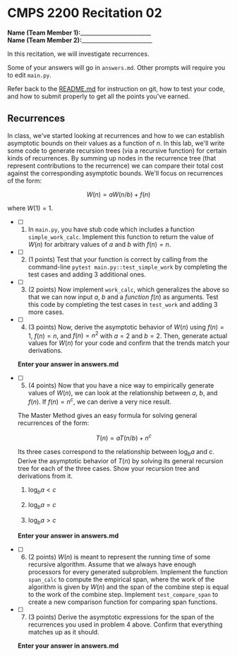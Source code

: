 # CMPS 2200  Recitation 02

**Name (Team Member 1):**_________________________  
**Name (Team Member 2):**_________________________

In this recitation, we will investigate recurrences. 

Some of your answers will go in `answers.md`. Other prompts will require you to edit `main.py`.

Refer back to the [README.md](README.md) for instruction on git, how to test your code, and how to submit properly to get all the points you've earned.

## Recurrences

In class, we've started looking at recurrences and how to we can establish asymptotic bounds on their values as a function of $n$. In this lab, we'll write some code to generate recursion trees (via a recursive function) for certain kinds of recurrences. By summing up nodes in the recurrence tree (that represent contributions to the recurrence) we can compare their total cost against the corresponding asymptotic bounds. We'll focus on  recurrences of the form:

$$ W(n) = aW(n/b) + f(n) $$

where $W(1) = 1$.

- [ ] 1. In `main.py`, you have stub code which includes a function `simple_work_calc`. Implement this function to return the value of $W(n)$ for arbitrary values of $a$ and $b$ with $f(n)=n$.

- [ ] 2. (1 points) Test that your function is correct by calling from the command-line `pytest main.py::test_simple_work` by completing the test cases and adding 3 additional ones.

- [ ] 3. (2 points) Now implement `work_calc`, which generalizes the above so that we can now input $a$, $b$ and a *function* $f(n)$ as arguments. Test this code by completing the test cases in `test_work` and adding 3 more cases.

- [ ] 4. (3 points) Now, derive the asymptotic behavior of $W(n)$ using $f(n) = 1$, $f(n) = n$, and $f(n) = n^2$  with $a=2$ and $b=2$. Then, generate actual values for $W(n)$ for your code and confirm that the trends match your derivations.

    **Enter your answer in answers.md**

- [ ] 5. (4 points) Now that you have a nice way to empirically 
  generate values of $W(n)$, we can look at the relationship 
  between $a$, $b$, and $f(n)$. If $f(n) = n^c$, we can derive 
  a very nice result.
  
  The Master Method gives an easy formula for solving general 
  recurrences of the form: 

    $$T(n) = aT(n/b) + n^c$$

  Its three cases correspond to the relationship between $\log_b a$ 
  and $c$. Derive the asymptotic behavior of $T(n)$ by solving its 
  general recursion tree for each of the three cases. Show your 
  recursion tree and derivations from it.

  1. $\log_b a < c$

  2. $\log_b a = c$

  3. $\log_b a > c$ 

    **Enter your answer in answers.md**

- [ ] 6. (2 points) $W(n)$ is meant to represent the running time of
  some recursive algorithm. Assume that we always have enough processors for every generated subproblem. Implement the function `span_calc` to compute the empirical span, where the work of the algorithm is given by $W(n)$ and the span of the combine step is equal to the work of the combine step. Implement `test_compare_span` to create a new comparison function for comparing span functions. 
  
- [ ] 7. (3 points) Derive the asymptotic expressions for the span of the recurrences you used in problem 4 above. Confirm that everything matches up as it should. 

    **Enter your answer in answers.md**